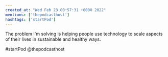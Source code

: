 ```yaml
---
created_at: "Wed Feb 23 00:57:31 +0000 2022"
mentions: ['thepodcasthost']
hashtags: ['startPod']
---
```


The problem I'm solving is helping people use technology to scale aspects of their lives in sustainable and healthy ways.

#startPod @thepodcasthost